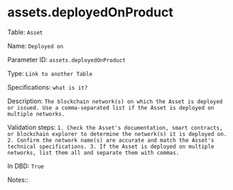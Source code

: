 # assets.deployedOnProduct

Table: ```Asset```

Name: ```Deployed on```

Parameter ID: ```assets.deployedOnProduct```

Type: ```Link to another Table```

Specifications: ```what is it?```

Description: ```The blockchain network(s) on which the Asset is deployed or issued. Use a comma-separated list if the Asset is deployed on multiple networks.```

Validation steps: ```1. Check the Asset's documentation, smart contracts, or blockchain explorer to determine the network(s) it is deployed on.
2. Confirm the network name(s) are accurate and match the Asset's technical specifications.
3. If the Asset is deployed on multiple networks, list them all and separate them with commas.```

In DBD: ```True```

Notes:: ``` ```

